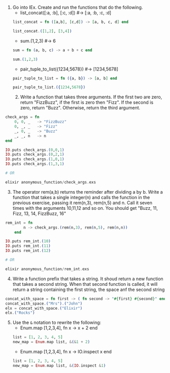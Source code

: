 1. Go into IEx. Create and run the functions that do the following.
    - list_concat([:a, :b], [:c, :d]) #-> [:a, :b, :c, :d]
    ```elixir
    list_concat = fn ([a,b], [c,d]) -> [a, b, c, d] end

    list_concat.([1,2], [3,4]) 
    ```
    - sum.(1,2,3) #-> 6
    ```elixir
    sum = fn (a, b, c) -> a + b + c end

    sum.(1,2,3)
    ```
    - pair_tuple_to_list({1234,5678}) #-> [1234,5678]
    ```elixir
    pair_tuple_to_list = fn ({a, b}) -> [a, b] end

    pair_tuple_to_list.({1234,5678})  
    ```
    2. Write a function that takes three arguments. If the first two are zero, return "FizzBuzz", if the first is zero then "Fizz". If the second is zero, return "Buzz". Otherwise, return the third argument.
```elixir
check_args = fn 
    0, 0, _   -> "FizzBuzz"
    0, _, _   -> "Fizz"  
    _, 0, _   -> "Buzz"
    _, _, n   -> n
end

IO.puts check_args.(0,0,1)
IO.puts check_args.(0,2,1)
IO.puts check_args.(1,0,1)
IO.puts check_args.(1,3,1)

# OR 

elixir anonymous_function/check_args.exs
```
3. The operator rem(a,b) returns the reminder after dividing a by b. Write a function that takes a single integer(n) and calls the function in the previous exercise, passing it rem(n,3), rem(n,5) and n. Call it seven times with the arguments 10,11,12 and so on. You should get "Buzz, 11, Fizz, 13, 14, FizzBuzz, 16"
```elixir
rem_int = fn
        n -> check_args.(rem(n,3), rem(n,5), rem(n,n))
    end

IO.puts rem_int.(10)
IO.puts rem_int.(11)
IO.puts rem_int.(12)

# OR 

elixir anonymous_function/rem_int.exs 
```
4. Write a function prefix that takes a string. It shoud return a new function that takes a second string. When that second function is called, it will return a string containing the first string, the space anf the second string
```elixir
concat_with_space = fn first -> ( fn second -> "#{first} #{second}" end) end
concat_with_space.("Mrs").("John")
elx = concat_with_space.("Elixir")
elx.("Rocks")
```
5. Use the `&` notation to rewrite the following:
    - Enum.map [1,2,3,4], fn x -> x + 2 end
    ```elixir
    list = [1, 2, 3, 4, 5]
    new_map = Enum.map list, &(&1 + 2)
    ```
    - Enum.map [1,2,3,4], fn x -> IO.inspect x end
    ```elixir
    list = [1, 2, 3, 4, 5]
    new_map = Enum.map list, &(IO.inspect &1)
    ```
